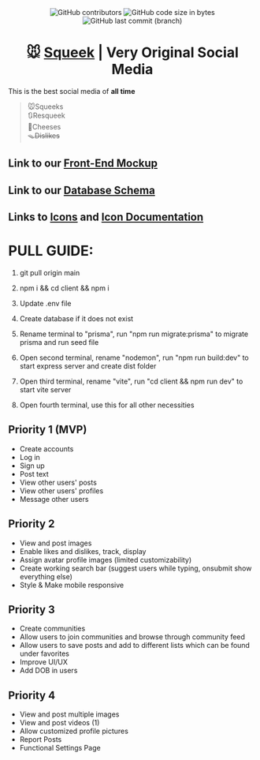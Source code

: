 <div align="center">
  <img alt="GitHub contributors" src="https://img.shields.io/github/contributors/FSA-team-name/squeek">
  <img alt="GitHub code size in bytes" src="https://img.shields.io/github/languages/code-size/FSA-team-name/squeek">
  <img alt="GitHub last commit (branch)" src="https://img.shields.io/github/last-commit/FSA-team-name/squeek/main">
  </div>


<h1 align="center">🐭 <a href='https://squeek.onrender.com/' target="blank_">Squeek</a> | Very Original Social Media</h1>

This is the best social media of **all time**

>🐭Squeeks\
>🔃Resqueek\
>🧀Cheeses\
>🪤~~Dislikes~~

## Link to our [Front-End Mockup](https://excalidraw.com/#json=j2T-UxAEHn4Ybml9w0HkN,CI36Lhy0VPoHmpZmzPZoRQ)

## Link to our [Database Schema](https://drawsql.app/teams/team-name-29/diagrams/squeek)

## Links to [Icons](https://www.figma.com/file/7U2x1eaasrBD4qYwhxq5xs/Bootstrap-Icons-(Community)?type=design&node-id=1287-4117&mode=design&t=16hEUG7CflyookJz-0) and [Icon Documentation](https://icons.getbootstrap.com/#icon-font)

# PULL GUIDE:

1. git pull origin main

2. npm i && cd client && npm i

3. Update .env file

4. Create database if it does not exist

5. Rename terminal to "prisma", run "npm run migrate:prisma" to migrate prisma and run seed file

6. Open second terminal, rename "nodemon", run "npm run build:dev" to start express server and create dist folder

7. Open third terminal, rename "vite", run "cd client && npm run dev" to start vite server

8. Open fourth terminal, use this for all other necessities

## Priority 1 **(MVP)**
- Create accounts
- Log in
- Sign up
- Post text
- View other users' posts
- View other users' profiles
- Message other users

## Priority 2
- View and post images
- Enable likes and dislikes, track, display
- Assign avatar profile images (limited customizability)
- Create working search bar (suggest users while typing, onsubmit show everything else)
- Style & Make mobile responsive

## Priority 3
- Create communities
- Allow users to join communities and browse through community feed
- Allow users to save posts and add to different lists which can be found under favorites
- Improve UI/UX
- Add DOB in users

## Priority 4
- View and post multiple images
- View and post videos (1)
- Allow customized profile pictures
- Report Posts
- Functional Settings Page